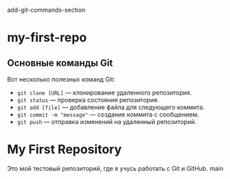add-git-commands-section
# my-first-repo
## Основные команды Git

Вот несколько полезных команд Git:
- `git clone [URL]` — клонирование удаленного репозитория.
- `git status` — проверка состояния репозитория.
- `git add [file]` — добавление файла для следующего коммита.
- `git commit -m "message"` — создание коммита с сообщением.
- `git push` — отправка изменений на удаленный репозиторий.

# My First Repository
Это мой тестовый репозиторий, где я учусь работать с Git и GitHub.
main

